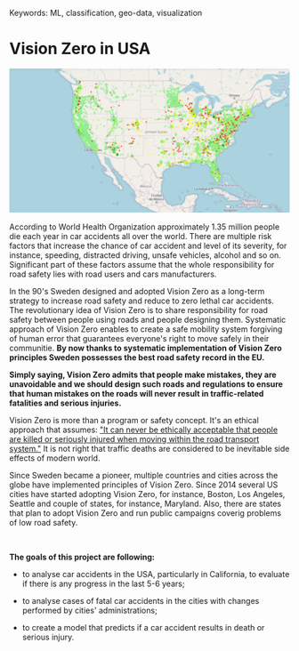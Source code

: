 Keywords: ML, classification, geo-data, visualization

# Vision Zero in USA

<img src="pictures/map_accidents.png" width="700">

According to World Health Organization approximately 1.35 million people die each year in car accidents all over the world. There are multiple risk factors that increase the chance of car accident and level of its severity, for instance, speeding, distracted driving, unsafe vehicles, alcohol and so on. Significant part of these factors assume that the whole responsibility for road safety lies with road users and cars manufacturers.

In the 90's Sweden designed and adopted Vision Zero as a long-term strategy to increase road safety and reduce to zero lethal car accidents. The revolutionary idea of Vision Zero is to share responsibility for road safety between people using roads and people designing them. Systematic approach of Vision Zero enables to create a safe mobility system forgiving of human error that guarantees everyone's right to move safely in their communitie. **By now thanks to systematic implementation of Vision Zero principles Sweden possesses the best road safety record in the EU.**
​

**Simply saying, Vision Zero admits that people make mistakes, they are unavoidable and we should design such roads and regulations to ensure that human mistakes on the roads will never result in traffic-related fatalities and serious injuries.**

Vision Zero is more than a program or safety concept. It's an ethical approach that assumes: ["It can never be ethically acceptable that people are killed or seriously injured when moving within the road transport system."](https://www.monash.edu/muarc/archive/our-publications/papers/visionzero) It is not right that traffic deaths are considered to be inevitable side effects of modern world. 

 
Since Sweden became a pioneer, multiple countries and cities across the globe have implemented principles of Vision Zero. Since 2014 several US cities have started adopting Vision Zero, for instance, Boston, Los Angeles, Seattle and couple of states, for instance, Maryland. Also, there are states that plan to adopt Vision Zero and run public campaigns coverig problems of low road safety. 

​

**The goals of this project are following:**

- to analyse car accidents in the USA, particularly in California, to evaluate if there is any progress in the last 5-6 years;

- to analyse cases of fatal car accidents in the cities with changes performed by cities' administrations;

- to create a model that predicts if a car accident results in death or serious injury.

